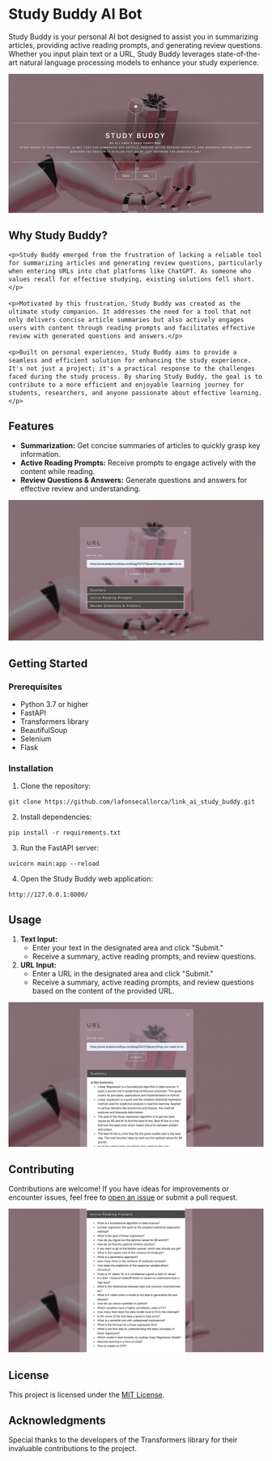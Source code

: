 <h1>
      Study Buddy AI Bot
</h1>

<p>Study Buddy is your personal AI bot designed to assist you in summarizing articles, providing active reading prompts, and generating review questions. Whether you input plain text or a URL, Study Buddy leverages state-of-the-art natural language processing models to enhance your study experience.</p>

![Study Buddy Logo](static/images/study_buddy_logo.png)

<h2>Why Study Buddy?</h2>

    <p>Study Buddy emerged from the frustration of lacking a reliable tool for summarizing articles and generating review questions, particularly when entering URLs into chat platforms like ChatGPT. As someone who values recall for effective studying, existing solutions fell short.</p>

    <p>Motivated by this frustration, Study Buddy was created as the ultimate study companion. It addresses the need for a tool that not only delivers concise article summaries but also actively engages users with content through reading prompts and facilitates effective review with generated questions and answers.</p>

    <p>Built on personal experiences, Study Buddy aims to provide a seamless and efficient solution for enhancing the study experience. It's not just a project; it's a practical response to the challenges faced during the study process. By sharing Study Buddy, the goal is to contribute to a more efficient and enjoyable learning journey for students, researchers, and anyone passionate about effective learning.</p>


<h2>Features</h2>

<ul>
  <li><strong>Summarization:</strong> Get concise summaries of articles to quickly grasp key information.</li>
  <li><strong>Active Reading Prompts:</strong> Receive prompts to engage actively with the content while reading.</li>
  <li><strong>Review Questions & Answers:</strong> Generate questions and answers for effective review and understanding.</li>
</ul>

![Study Buddy URL](static/images/url.png)

<h2>Getting Started</h2>

<h3>Prerequisites</h3>

<ul>
  <li>Python 3.7 or higher</li>
  <li>FastAPI</li>
  <li>Transformers library</li>
  <li>BeautifulSoup</li>
  <li>Selenium</li>
  <li>Flask</li>
</ul>

<h3>Installation</h3>

<ol>
  <li>Clone the repository:</li>
</ol>

<pre><code>git clone https://github.com/lafonsecallorca/link_ai_study_buddy.git</code></pre>

<ol start="2">
  <li>Install dependencies:</li>
</ol>

<pre><code>pip install -r requirements.txt</code></pre>

<ol start="3">
  <li>Run the FastAPI server:</li>
</ol>

<pre><code>uvicorn main:app --reload</code></pre>

<ol start="4">
  <li>Open the Study Buddy web application:</li>
</ol>

<pre><code>http://127.0.0.1:8000/</code></pre>

<h2>Usage</h2>

<ol>
  <li><strong>Text Input:</strong>
      <ul>
          <li>Enter your text in the designated area and click "Submit."</li>
          <li>Receive a summary, active reading prompts, and review questions.</li>
      </ul>
  </li>
      


  <li><strong>URL Input:</strong>
      <ul>
          <li>Enter a URL in the designated area and click "Submit."</li>
          <li>Receive a summary, active reading prompts, and review questions based on the content of the provided URL.</li>
      </ul>
  </li>
</ol>

![Study Buddy Summary](static/images/summary.png)


<h2>Contributing</h2>

<p>Contributions are welcome! If you have ideas for improvements or encounter issues, feel free to <a href="https://github.com/lafonsecallorca/link_ai_study_buddy/issues">open an issue</a> or submit a pull request.</p>

![Study Buddy Reading](static/images/reading.png)

<h2>License</h2>

<p>This project is licensed under the <a href="LICENSE">MIT License</a>.</p>

<h2>Acknowledgments</h2>

<p>Special thanks to the developers of the Transformers library for their invaluable contributions to the project.</p>

